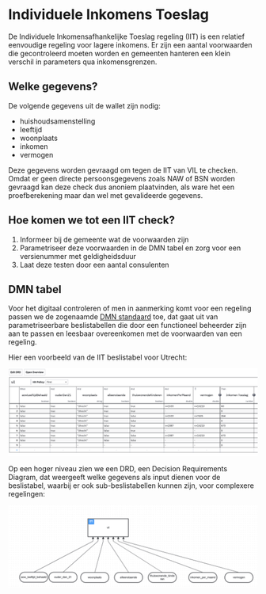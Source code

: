 # Individuele Inkomens Toeslag

De Individuele Inkomensafhankelijke Toeslag regeling (IIT) is een relatief eenvoudige regeling voor lagere inkomens. Er zijn een aantal voorwaarden die gecontroleerd moeten worden en gemeenten hanteren een klein verschil in parameters qua inkomensgrenzen.

## Welke gegevens?

De volgende gegevens uit de wallet zijn nodig:

* huishoudsamenstelling
* leeftijd
* woonplaats
* inkomen
* vermogen

Deze gegevens worden gevraagd om tegen de IIT van VIL te checken. Omdat er geen directe persoonsgegevens zoals NAW of BSN worden gevraagd kan deze check dus anoniem plaatvinden, als ware het een proefberekening maar dan wel met gevalideerde gegevens.

## Hoe komen we tot een IIT check?

1. Informeer bij de gemeente wat de voorwaarden zijn
2. Parametriseer deze voorwaarden in de DMN tabel en zorg voor een versienummer met geldigheidsduur
3. Laat deze testen door een aantal consulenten

## DMN tabel

Voor het digitaal controleren of men in aanmerking komt voor een regeling passen we de zogenaamde [DMN standaard](https://www.omg.org/spec/DMN/1.3/PDF) toe, dat gaat uit van parametriseerbare beslistabellen die door een functioneel beheerder zijn aan te passen en leesbaar overeenkomen met de voorwaarden van een regeling.

Hier een voorbeeld van de IIT beslistabel voor Utrecht:

![1684826696619](image/iit/1684826696619.png)

Op een hoger niveau zien we een DRD, een Decision Requirements Diagram, dat weergeeft welke gegevens als input dienen voor de beslistabel, waarbij er ook sub-beslistabellen kunnen zijn, voor complexere regelingen:

![1684826831422](image/iit/1684826831422.png)
